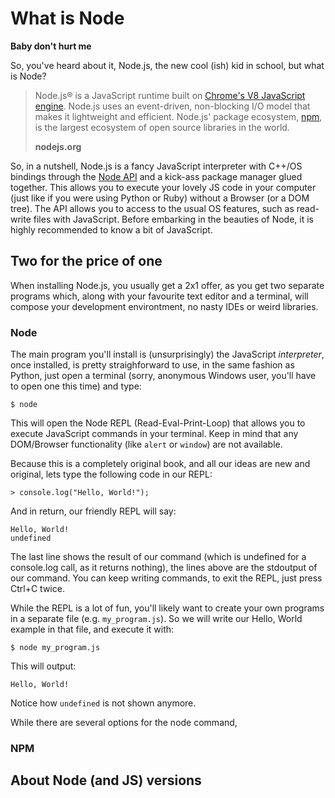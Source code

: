 # What is Node

**Baby don't hurt me**

So, you've heard about it, Node.js, the new cool \(ish\) kid in school, but what is Node?

> Node.js® is a JavaScript runtime built on [Chrome's V8 JavaScript engine](https://developers.google.com/v8/). Node.js uses an event-driven, non-blocking I/O model that makes it lightweight and efficient. Node.js' package ecosystem, [npm](https://www.npmjs.com/), is the largest ecosystem of open source libraries in the world.
>
> **nodejs.org**

So, in a nutshell, Node.js is a fancy JavaScript interpreter with C++/OS bindings through the [Node API](https://nodejs.org/api/) and a kick-ass package manager glued together. This allows you to execute your lovely JS code in your computer \(just like if you were using Python or Ruby\) without a Browser \(or a DOM tree\). The API allows you to access to the usual OS features, such as read-write files with JavaScript. Before embarking in the beauties of Node, it is highly recommended to know a bit of JavaScript.

## Two for the price of one

When installing Node.js, you usually get a 2x1 offer, as you get two separate programs which, along with your favourite text editor and a terminal, will compose your development environtment, no nasty IDEs or weird libraries.

### Node

The main program you'll install is \(unsurprisingly\) the JavaScript _interpreter_, once installed, is pretty straighforward to use, in the same fashion as Python, just open a terminal \(sorry, anonymous Windows user, you'll have to open one this time\) and type:

```
$ node
```

This will open the Node REPL \(Read-Eval-Print-Loop\) that allows you to execute JavaScript commands in your terminal. Keep in mind that any DOM/Browser functionality \(like `alert` or `window`\) are not available.

Because this is a completely original book, and all our ideas are new and original, lets type the following code in our REPL:

```
> console.log("Hello, World!");
```

And in return, our friendly REPL will say:

```
Hello, World!
undefined
```

The last line shows the result of our command \(which is undefined for a console.log call, as it returns nothing\), the lines above are the stdoutput of our command. You can keep writing commands, to exit the REPL, just press Ctrl+C twice.

While the REPL is a lot of fun, you'll likely want to create your own programs in a separate file \(e.g. `my_program.js`\). So we will write our Hello, World example in that file, and execute it with:

```
$ node my_program.js
```

This will output:

```
Hello, World!
```

Notice how `undefined` is not shown anymore.

While there are several options for the node command, 

### NPM





## About Node \(and JS\) versions



